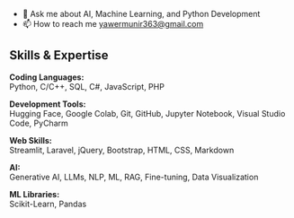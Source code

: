 
- 💬 Ask me about AI, Machine Learning, and Python Development
- 📫 How to reach me yawermunir363@gmail.com
## Skills & Expertise  

**Coding Languages:**  
Python, C/C++, SQL, C#, JavaScript, PHP  

**Development Tools:**  
Hugging Face, Google Colab, Git, GitHub, Jupyter Notebook, Visual Studio Code, PyCharm  

**Web Skills:**  
Streamlit, Laravel, jQuery, Bootstrap, HTML, CSS, Markdown  

**AI:**  
Generative AI, LLMs, NLP, ML, RAG, Fine-tuning, Data Visualization  

**ML Libraries:**  
Scikit-Learn, Pandas  
